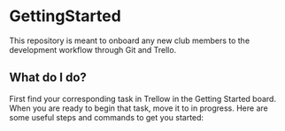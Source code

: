 # GettingStarted
This repository is meant to onboard any new club members to the development workflow through Git and Trello.

## What do I do?
First find your corresponding task in Trellow in the Getting Started board. When you are ready to begin that task, move it to in progress. Here are some useful steps and commands to get you started:

